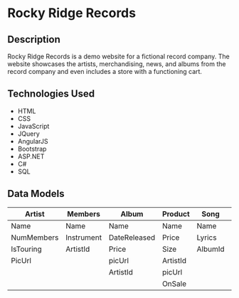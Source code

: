 # Rocky Ridge Records

## Description
Rocky Ridge Records is a demo website for a fictional record company. The website showcases the artists, merchandising, news, and albums from the record company and even includes a store with a functioning cart.

## Technologies Used
- HTML
- CSS
- JavaScript
- JQuery
- AngularJS
- Bootstrap
- ASP.NET
- C#
- SQL

## Data Models

| Artist     | Members   | Album  | Product  | Song  | TourDates |
|------------|---|---|---|---|---|
| Name       | Name   | Name  | Name  | Name  | Date |
| NumMembers | Instrument   | DateReleased  | Price  | Lyrics  | Venue |
| IsTouring  | ArtistId  | Price  | Size  | AlbumId  | Price |
| PicUrl  |   | picUrl  | ArtistId  |   | Location |
|  |   | ArtistId  |  picUrl |   | ArtistId |
|  |   |   |  OnSale |   |

